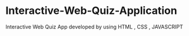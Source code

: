 # Interactive-Web-Quiz-Application
Interactive Web Quiz App developed by using HTML , CSS , JAVASCRIPT
